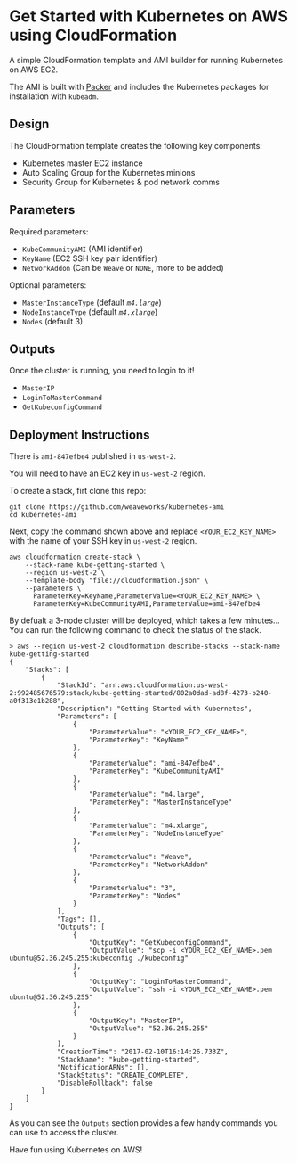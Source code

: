 # Get Started with Kubernetes on AWS using CloudFormation

A simple CloudFormation template and AMI builder for running Kubernetes on AWS EC2.

The AMI is built with [Packer](https://www.packer.io/) and includes the Kubernetes packages for installation with `kubeadm`.

## Design

The CloudFormation template creates the following key components:

- Kubernetes master EC2 instance
- Auto Scaling Group for the Kubernetes minions
- Security Group for Kubernetes & pod network comms

## Parameters

Required parameters:

- `KubeCommunityAMI` (AMI identifier)
- `KeyName` (EC2 SSH key pair identifier)
- `NetworkAddon` (Can be `Weave` or `NONE`, more to be added)

Optional parameters:

- `MasterInstanceType` (default _`m4.large`_)
- `NodeInstanceType` (default _`m4.xlarge`_)
- `Nodes` (default 3)

## Outputs

Once the cluster is running, you need to login to it!

- `MasterIP`
- `LoginToMasterCommand`
- `GetKubeconfigCommand`

## Deployment Instructions

There is `ami-847efbe4` published in `us-west-2`.

You will need to have an EC2 key in `us-west-2` region.

To create a stack, firt clone this repo:
```
git clone https://github.com/weaveworks/kubernetes-ami
cd kubernetes-ami
```

Next, copy the command shown above and replace `<YOUR_EC2_KEY_NAME>`
with the name of your SSH key in `us-west-2` region.

```
aws cloudformation create-stack \
    --stack-name kube-getting-started \
    --region us-west-2 \
    --template-body "file://cloudformation.json" \
    --parameters \
      ParameterKey=KeyName,ParameterValue=<YOUR_EC2_KEY_NAME> \
      ParameterKey=KubeCommunityAMI,ParameterValue=ami-847efbe4
```

By defualt a 3-node cluster will be deployed, which takes a few minutes...
You can run the following command to check the status of the stack.

```
> aws --region us-west-2 cloudformation describe-stacks --stack-name kube-getting-started
{
    "Stacks": [
        {
            "StackId": "arn:aws:cloudformation:us-west-2:992485676579:stack/kube-getting-started/802a0dad-ad8f-4273-b240-a0f313e1b288",
            "Description": "Getting Started with Kubernetes",
            "Parameters": [
                {
                    "ParameterValue": "<YOUR_EC2_KEY_NAME>",
                    "ParameterKey": "KeyName"
                },
                {
                    "ParameterValue": "ami-847efbe4",
                    "ParameterKey": "KubeCommunityAMI"
                },
                {
                    "ParameterValue": "m4.large",
                    "ParameterKey": "MasterInstanceType"
                },
                {
                    "ParameterValue": "m4.xlarge",
                    "ParameterKey": "NodeInstanceType"
                },
                {
                    "ParameterValue": "Weave",
                    "ParameterKey": "NetworkAddon"
                },
                {
                    "ParameterValue": "3",
                    "ParameterKey": "Nodes"
                }
            ],
            "Tags": [],
            "Outputs": [
                {
                    "OutputKey": "GetKubeconfigCommand",
                    "OutputValue": "scp -i <YOUR_EC2_KEY_NAME>.pem ubuntu@52.36.245.255:kubeconfig ./kubeconfig"
                },
                {
                    "OutputKey": "LoginToMasterCommand",
                    "OutputValue": "ssh -i <YOUR_EC2_KEY_NAME>.pem ubuntu@52.36.245.255"
                },
                {
                    "OutputKey": "MasterIP",
                    "OutputValue": "52.36.245.255"
                }
            ],
            "CreationTime": "2017-02-10T16:14:26.733Z",
            "StackName": "kube-getting-started",
            "NotificationARNs": [],
            "StackStatus": "CREATE_COMPLETE",
            "DisableRollback": false
        }
    ]
}
```

As you can see the `Outputs` section provides a few handy commands you can use to access the cluster.

Have fun using Kubernetes on AWS!
